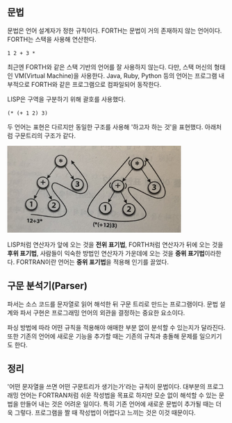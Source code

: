 ## 문법
문법은 언어 설계자가 정한 규칙이다.
FORTH는 문법이 거의 존재하지 않는 언어이다. FORTH는 스택을 사용해 연산한다.
```
1 2 + 3 *
```
최근엔 FORTH와 같은 스택 기반의 언어를 잘 사용하지 않는다. 다만, 스택 머신의 형태인 VM(Virtual Machine)을 사용한다. Java, Ruby, Python 등의 언어는 프로그램 내부적으로 FORTH와 같은 프로그램으로 컴파일되어 동작한다.

LISP은 구역을 구분하기 위해 괄호를 사용했다.
```
(* (+ 1 2) 3)
```
두 언어는 표현은 다르지만 동일한 구조를 사용해 '하고자 하는 것'을 표현했다. 아래처럼 구문트리의 구조가 같다.

<img src="../img/syntax_tree.jpg" width="400" height="200"/>

LISP처럼 연산자가 앞에 오는 것을 **전위 표기법**, FORTH처럼 연산자가 뒤에 오는 것을 **후위 표기법**, 사람들이 익숙한 방법인 연산자가 가운데에 오는 것을 **중위 표기법**이라한다.
FORTRAN이란 언어는 **중위 표기법**을 적용해 인기를 끌었다.

## 구문 분석기(Parser)
파서는 소스 코드를 문자열로 읽어 해석한 뒤 구문 트리로 만드는 프로그램이다. 문법 설계와 파서 구현은 프로그래밍 언어의 외관을 결정하는 중요한 요소이다.

파싱 방법에 따라 어떤 규칙을 적용해야 애매한 부분 없이 분석할 수 있는지가 달라진다. 또한 기존의 언어에 새로운 기능을 추가할 때는 기존의 규칙과 충돌해 문제를 일으키기도 한다.

## 정리
'어떤 문자열을 쓰면 어떤 구문트리가 생기는가'라는 규칙이 문법이다.
대부분의 프로그래밍 언어는 FORTRAN처럼 쉬운 작성법을 목표로 하지만 모순 없이 해석할 수 있는 문법을 만들어 내는 것은 어려운 일이다. 특히 기존 언어에 새로운 문법이 추가될 때는 더욱 그렇다. 프로그램을 짤 때 작성법이 어렵다고 느끼는 것은 이것 때문이다.